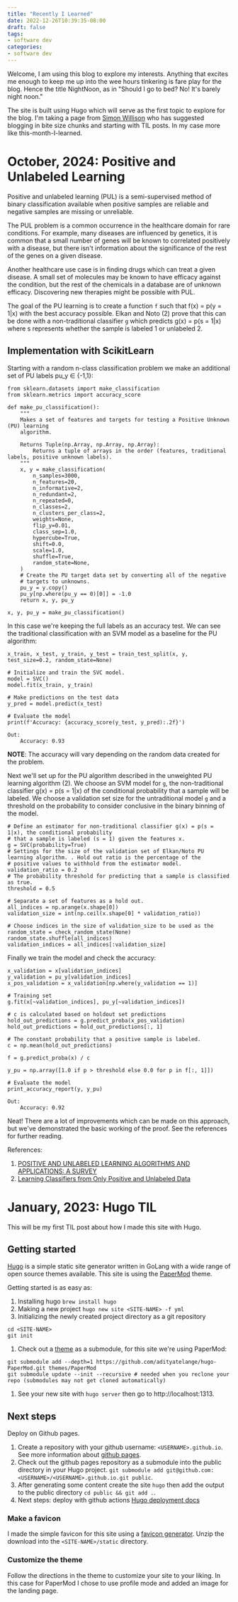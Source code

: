 ```yaml
---
title: "Recently I Learned"
date: 2022-12-26T10:39:35-08:00
draft: false
tags:
- software dev
categories: 
- software dev
---
```


Welcome, I am using this blog to explore my interests. Anything that excites me enough to keep me up into the wee hours tinkering is fare play for the blog. Hence the title NightNoon, as in "Should I go to bed? No! It's barely night noon."

The site is built using Hugo which will serve as the first topic to explore for the blog. I'm taking a page from [Simon Willison](https://simonwillison.net) who has suggested blogging in bite size chunks and starting with TIL posts. In my case more like this-month-I-learned.

# October, 2024: Positive and Unlabeled Learning

Positive and unlabeled learning (PUL) is a semi-supervised method of binary classification available when positive samples are reliable and negative samples are missing or unreliable. 

The PUL problem is a common occurrence in the healthcare domain for rare conditions. For example, many diseases are influenced by genetics, it is common that a small number of genes will be known to correlated positively with a disease, but there isn't information about the significance of the rest of the genes on a given disease.

Another healthcare use case is in finding drugs which can treat a given disease. A small set of molecules may be known to have efficacy against the condition, but the rest of the chemicals in a database are of unknown efficacy. Discovering new therapies might be possible with PUL.

The goal of the PU learning is to create a function `f` such that f(x) = p(y = 1|x) with the best accuracy possible. Elkan and Noto (2) prove that this can be done with a non-traditional classifier `g` which predicts g(x) = p(s = 1|x) where s represents whether the sample is labeled 1 or unlabeled 2. 

## Implementation with ScikitLearn

Starting with a random n-class classification problem we make an additional set of PU labels pu_y ∈ {-1,1}:

```
from sklearn.datasets import make_classification
from sklearn.metrics import accuracy_score

def make_pu_classification():
    """
    Makes a set of features and targets for testing a Positive Unknown (PU) learning
    algorithm.

    Returns Tuple(np.Array, np.Array, np.Array):
        Returns a tuple of arrays in the order (features, traditional labels, positive unknown labels).
    """
    x, y = make_classification(
        n_samples=3000,
        n_features=20,
        n_informative=2,
        n_redundant=2,
        n_repeated=0,
        n_classes=2,
        n_clusters_per_class=2,
        weights=None,
        flip_y=0.01,
        class_sep=1.0,
        hypercube=True,
        shift=0.0,
        scale=1.0,
        shuffle=True,
        random_state=None,
    )
    # Create the PU target data set by converting all of the negative
    # targets to unknowns.
    pu_y = y.copy()
    pu_y[np.where(pu_y == 0)[0]] = -1.0
    return x, y, pu_y

x, y, pu_y = make_pu_classification()
```

In this case we're keeping the full labels as an accuracy test. We can see the traditional classification with an SVM model as a baseline for the PU algorithm:

```
x_train, x_test, y_train, y_test = train_test_split(x, y, test_size=0.2, random_state=None)

# Initialize and train the SVC model. 
model = SVC()
model.fit(x_train, y_train)

# Make predictions on the test data
y_pred = model.predict(x_test)

# Evaluate the model
print(f'Accuracy: {accuracy_score(y_test, y_pred):.2f}')

Out:
    Accuracy: 0.93
```
__NOTE__: The accuracy will vary depending on the random data created for the problem.

Next we'll set up for the PU algorithm described in the unweighted PU learning algorithm (2). We choose an SVM model for `g`, the non-traditional classifier g(x) = p(s = 1|x) of the conditional probability that a sample will be labeled. We choose a validation set size for the untraditional model `g` and a threshold on the probability to consider conclusive in the binary binning of the model.

```
# Define an estimator for non-traditional classifier g(x) = p(s = 1|x), the conditional probability
# that a sample is labeled (s = 1) given the features x. 
g = SVC(probability=True)
# Settings for the size of the validation set of Elkan/Noto PU learning algorithm. . Hold out ratio is the percentage of the
# positive values to withhold from the estimator model.
validation_ratio = 0.2
# The probability threshold for predicting that a sample is classified as true.
threshold = 0.5

# Separate a set of features as a hold out.
all_indices = np.arange(x.shape[0])
validation_size = int(np.ceil(x.shape[0] * validation_ratio))

# Choose indices in the size of validation_size to be used as the 
random_state = check_random_state(None)
random_state.shuffle(all_indices)
validation_indices = all_indices[:validation_size]
```

Finally we train the model and check the accuracy:

```
x_validation = x[validation_indices]
y_validation = pu_y[validation_indices]
x_pos_validation = x_validation[np.where(y_validation == 1)]

# Training set
g.fit(x[~validation_indices], pu_y[~validation_indices])

# c is calculated based on holdout set predictions
hold_out_predictions = g.predict_proba(x_pos_validation)
hold_out_predictions = hold_out_predictions[:, 1]

# The constant probability that a positive sample is labeled.
c = np.mean(hold_out_predictions)

f = g.predict_proba(x) / c

y_pu = np.array([1.0 if p > threshold else 0.0 for p in f[:, 1]])

# Evaluate the model
print_accuracy_report(y, y_pu)

Out:
    Accuracy: 0.92
```

Neat! There are a lot of improvements which can be made on this approach, but we've demonstrated the basic working of the proof. See the references for further reading.

References:
1. [POSITIVE AND UNLABELED LEARNING ALGORITHMS AND APPLICATIONS:
A SURVEY](https://sensip.engineering.asu.edu/wp-content/uploads/2020/03/Jaskie_IISA_2019_Applications-and-Approaches-to-the-Positive-and-Unlabeled-Learning-problem-A-Survey-Final-Version.pdf)
1. [Learning Classifiers from Only Positive and Unlabeled Data](https://cseweb.ucsd.edu/~elkan/posonly.pdf)



# January, 2023: Hugo TIL

This will be my first TIL post about how I made this site with Hugo.

## Getting started

[Hugo](https://gohugo.io) is a simple static site generator written in GoLang with a wide range of open source themes available. This site is using the [PaperMod](https://github.com/adityatelange/hugo-PaperMod) theme.

Getting started is as easy as: 
1. Installing hugo `brew install hugo` 
1. Making a new project `hugo new site <SITE-NAME> -f yml`
1. Initializing the newly created project directory as a git repository
```
cd <SITE-NAME>
git init
```
1. Check out a [theme](https://themes.gohugo.io) as a submodule, for this site we're using PaperMod: 
```
git submodule add --depth=1 https://github.com/adityatelange/hugo-PaperMod.git themes/PaperMod
git submodule update --init --recursive # needed when you reclone your repo (submodules may not get cloned automatically)
```
1. See your new site with `hugo server` then go to http://localhost:1313.

## Next steps

Deploy on Github pages. 
1. Create a repository with your github username: `<USERNAME>.github.io`. See more information about [github pages](https://pages.github.com).
1. Check out the github pages repository as a submodule into the public directory in your Hugo project. `git submodule add git@github.com:<USERNAME>/<USERNAME>.github.io.git public`.
1. After generating some content create the site `hugo` then add the output to the public directory `cd public && git add .`.
1. Next steps: deploy with github actions [Hugo deployment docs](https://gohugo.io/hosting-and-deployment/hosting-on-github/)

### Make a favicon

I made the simple favicon for this site using a [favicon generator](https://favicon.io/favicon-generator/). Unzip the download into the `<SITE-NAME>/static` directory.

### Customize the theme

Follow the directions in the theme to customize your site to your liking. In this case for PaperMod I chose to use profile mode and added an image for the landing page.